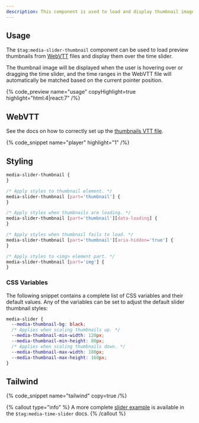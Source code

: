 ```yaml
---
description: This component is used to load and display thumbnail images over the time slider.
---
```


## Usage

The `$tag:media-slider-thumbnail` component can be used to load preview thumbnails from
[WebVTT](#webvtt) files and display them over the time slider.

The thumbnail image will be displayed when the user is hovering over or dragging the time slider,
and the time ranges in the WebVTT file will automatically be matched based on the current pointer
position.

{% code_preview name="usage" copyHighlight=true highlight="html:4|react:7" /%}

## WebVTT

See the docs on how to correctly set up the
[thumbnails VTT file](/docs/player/components/display/thumbnail#webvtt).

{% code_snippet name="player" highlight="1" /%}

## Styling

```css
media-slider-thumbnail {
}

/* Apply styles to thumbnail element. */
media-slider-thumbnail [part='thumbnail'] {
}

/* Apply styles when thumbnails are loading. */
media-slider-thumbnail [part='thumbnail'][data-loading] {
}

/* Apply styles when thumbnail fails to load. */
media-slider-thumbnail [part='thumbnail'][aria-hidden='true'] {
}

/* Apply styles to <img> element part. */
media-slider-thumbnail [part='img'] {
}
```

### CSS Variables

The following snippet contains a complete list of CSS variables and their default values. Any
of the variables can be set to adjust the default slider thumbnail styles:

```css {% copy=true %}
media-slider {
  --media-thumbnail-bg: black;
  /* Applies when scaling thumbnails up. */
  --media-thumbnail-min-width: 120px;
  --media-thumbnail-min-height: 80px;
  /* Applies when scaling thumbnails down. */
  --media-thumbnail-max-width: 180px;
  --media-thumbnail-max-height: 160px;
}
```

## Tailwind

{% code_snippet name="tailwind" copy=true  /%}

{% callout type="info" %}
A more complete [slider example](/docs/react/player/components/sliders/time-slider#tailwind) is
available in the `$tag:media-time-slider` docs.
{% /callout %}
